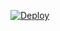 [![Deploy](https://www.herokucdn.com/deploy/button.svg)](https://heroku.com/deploy?template=https://github.com/ItZxSTaR/banall)

